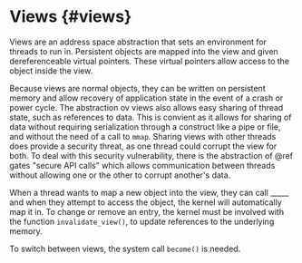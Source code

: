 # Views {#views}

Views are an address space abstraction that sets an environment for threads to run in. Persistent
objects are mapped into the view and given dereferenceable virtual pointers. These virtual pointers
allow access to the object inside the view.

Because views are normal objects, they can be written on persistent memory and allow recovery of
application state in the event of a crash or power cycle. The abstraction ov views also allows easy
sharing of thread state, such as references to data. This is convient as it allows for sharing of
data without requiring serialization through a construct like a pipe or file, and without the need
of a call to `mmap`. Sharing views with other threads does provide a security threat, as one thread
could corrupt the view for both. To deal with this security vulnerability, there is the abstraction
of @ref gates "secure API calls" which allows communication between threads without allowing one or
the other to corrupt another's data.

When a thread wants to map a new object into the view, they can call _____ and when they attempt to
access the object, the kernel will automatically map it in. To change or remove an entry, the kernel
must be involved with the function `invalidate_view()`, to update references to the underlying
memory.

To switch between views, the system call `become()` is needed.
